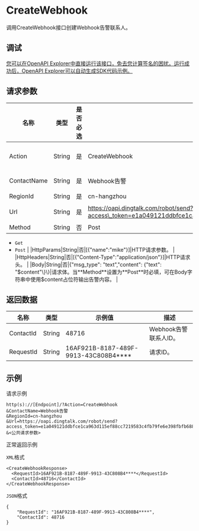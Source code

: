 # CreateWebhook

调用CreateWebhook接口创建Webhook告警联系人。

## 调试

[您可以在OpenAPI Explorer中直接运行该接口，免去您计算签名的困扰。运行成功后，OpenAPI Explorer可以自动生成SDK代码示例。](https://api.aliyun.com/#product=ARMS&api=CreateWebhook&type=RPC&version=2019-08-08)

## 请求参数

|名称|类型|是否必选|示例值|描述|
|--|--|----|---|--|
|Action|String|是|CreateWebhook|系统规定参数。取值：CreateWebhook。 |
|ContactName|String|是|Webhook告警|自定义联系人名称。 |
|RegionId|String|是|cn-hangzhou|地域ID。 |
|Url|String|是|https://oapi.dingtalk.com/robot/send?access\_token=e1a049121ddbfce1ca963d115ef88cc7219583c4fb79fe6e398fbfb688\*\*\*\*\*\*|**Method**的请求方法URL。 |
|Method|String|否|Post|HTTP请求方法。

 -   `Get`
-   `Post` |
|HttpParams|String|否|\[\{"name":"mike"\}\]|HTTP请求参数。 |
|HttpHeaders|String|否|\[\{"Content-Type":"application/json"\}\]|HTTP请求头。 |
|Body|String|否|\{"msg\_type": "text","content": \{"text": "$content"\}\}|请求体。当**Method**设置为**Post**时必填，可在Body字符串中使用$content占位符输出告警内容。 |

## 返回数据

|名称|类型|示例值|描述|
|--|--|---|--|
|ContactId|String|48716|Webhook告警联系人ID。 |
|RequestId|String|16AF921B-8187-489F-9913-43C808B4\*\*\*\*|请求ID。 |

## 示例

请求示例

```
http(s)://[Endpoint]/?Action=CreateWebhook
&ContactName=Webhook告警
&RegionId=cn-hangzhou
&Url=https://oapi.dingtalk.com/robot/send?access_token=e1a049121ddbfce1ca963d115ef88cc7219583c4fb79fe6e398fbfb688******
&<公共请求参数>
```

正常返回示例

`XML`格式

```
<CreateWebhookResponse>
  <RequestId>16AF921B-8187-489F-9913-43C808B4****</RequestId>
  <ContactId>48716</ContactId>
</CreateWebhookResponse>
```

`JSON`格式

```
{
    "RequestId": "16AF921B-8187-489F-9913-43C808B4****",
    "ContactId": 48716
}
```

